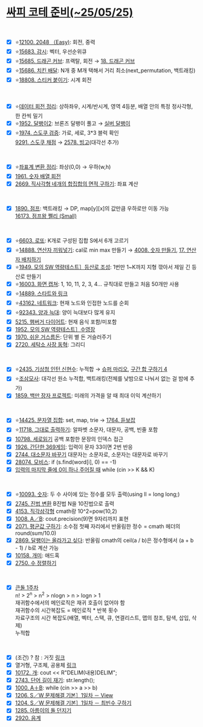 # [싸피 코테 준비(~25/05/25)](https://github.com/Jinsun-Lee/Algorithm-template/discussions/33)

<br>

- [x] ⭐[12100. 2048 （Easy)](https://github.com/Jinsun-Lee/Algorithm-template/discussions/38): 회전, 중력
- [x] ⭐[15683. 감시](https://github.com/Jinsun-Lee/Algorithm-template/discussions/35): 벡터, 우선순위큐
- [x] ⭐[15685. 드래곤 커브](https://github.com/Jinsun-Lee/private_algorithm/issues/107): 프랙탈, 회전 → [18. 드래곤 커브](https://github.com/Jinsun-Lee/private_algorithm/issues/107)
- [x] ⭐[15686. 치킨 배달](https://github.com/Jinsun-Lee/Algorithm-template/discussions/36): N개 중 M개 택해서 거리 최소(next_permutation, 백트래킹)
- [x] ⭐[18808. 스티커 붙이기](https://github.com/Jinsun-Lee/Algorithm-template/discussions/37#discussioncomment-13166314): 시계 회전
  
<br>

- [x] ⭐[데이터 회전 정리](https://github.com/Jinsun-Lee/Algorithm-template/discussions/33#discussioncomment-13059066): 상하좌우, 시계/반시계, 영역 4등분, 배열 안의 특정 정사각형, 한 칸씩 밀기
- [x] ⭐[1952. 달팽이2](https://github.com/Jinsun-Lee/Algorithm-template/discussions/33#discussioncomment-13059071): 브론즈 달팽이 풀고 → [실버 달팽이](https://github.com/Jinsun-Lee/Algorithm-template/tree/master/%EB%B0%B1%EC%A4%80/Silver/1913.%E2%80%85%EB%8B%AC%ED%8C%BD%EC%9D%B4)
- [x] ⭐[1974. 스도쿠 검증](https://github.com/Jinsun-Lee/Algorithm-template/discussions/33#discussioncomment-13100354): 가로, 세로, 3*3 블럭 확인  
[9291. 스도쿠 채점](https://www.acmicpc.net/problem/9291) → [2578. 빙고](https://www.acmicpc.net/problem/2578)(대각선 추가)

<br>

- [x] ⭐[좌표계 변환 정리](https://github.com/Jinsun-Lee/Algorithm-template/discussions/33#discussioncomment-13153410): 좌상(0,0) → 우하(w,h)
- [x] [1961. 숫자 배열 회전](https://github.com/Jinsun-Lee/Algorithm-template/discussions/33#discussioncomment-13127381)
- [x] [2669. 직사각형 네개의 합집합의 면적 구하기](https://github.com/Jinsun-Lee/Algorithm-template/tree/master/%EB%B0%B1%EC%A4%80/Silver/2669.%E2%80%85%EC%A7%81%EC%82%AC%EA%B0%81%ED%98%95%E2%80%85%EB%84%A4%EA%B0%9C%EC%9D%98%E2%80%85%ED%95%A9%EC%A7%91%ED%95%A9%EC%9D%98%E2%80%85%EB%A9%B4%EC%A0%81%E2%80%85%EA%B5%AC%ED%95%98%EA%B8%B0): 좌표 계산

<br>
 
- [x] [1890. 점프](https://github.com/Jinsun-Lee/Algorithm-template/discussions/33#discussioncomment-13203252): 백트래킹 → DP, map[y][x]의 값만큼 우하로만 이동 가능  
[16173. 점프왕 쩰리 (Small)](https://github.com/Jinsun-Lee/Algorithm-template/discussions/33#discussioncomment-13203252)

<br>

- [x] ⭐[6603. 로또](https://github.com/Jinsun-Lee/Algorithm-template/discussions/33#discussioncomment-13629203): K개로 구성된 집합 S에서 6개 고르기
- [x] ⭐[14888. 연산자 끼워넣기](https://github.com/Jinsun-Lee/private_algorithm/issues/101): cal로 min max 만들기 → [4008. 숫자 만들기](https://github.com/Jinsun-Lee/Algorithm-template/tree/master/SWEA/Unrated/4008.%E2%80%85%EF%BC%BB%EB%AA%A8%EC%9D%98%E2%80%85SW%E2%80%85%EC%97%AD%EB%9F%89%ED%85%8C%EC%8A%A4%ED%8A%B8%EF%BC%BD%E2%80%85%EC%88%AB%EC%9E%90%E2%80%85%EB%A7%8C%EB%93%A4%EA%B8%B0), [17. 연산자 배치하기](https://www.codetree.ai/ko/frequent-problems/problems/arrange-operator/description)
- [x] ⭐[1949. 모의 SW 역량테스트］등산로 조성](https://github.com/Jinsun-Lee/Algorithm-template/discussions/33#discussioncomment-13127377): 1번만 1~K까지 지형 깎아서 제일 긴 등산로 만들기
- [x] ⭐[16003. 화면 캡쳐](https://github.com/Jinsun-Lee/Algorithm-template/discussions/33#discussioncomment-13127373): 1, 10, 11, 2, 3, 4... 규칙대로 만들고 처음 50개만 사용
- [x] ⭐[14889. 스타트와 링크](https://github.com/Jinsun-Lee/Algorithm-template/tree/master/%EB%B0%B1%EC%A4%80/Silver/14889.%E2%80%85%EC%8A%A4%ED%83%80%ED%8A%B8%EC%99%80%E2%80%85%EB%A7%81%ED%81%AC)
- [x] ⭐[43162. 네트워크](https://github.com/Jinsun-Lee/Algorithm-template/tree/master/%ED%94%84%EB%A1%9C%EA%B7%B8%EB%9E%98%EB%A8%B8%EC%8A%A4/3/43162.%E2%80%85%EB%84%A4%ED%8A%B8%EC%9B%8C%ED%81%AC): 현재 노드와 인접한 노드를 순회
- [x] ⭐[92343. 양과 늑대](https://github.com/Jinsun-Lee/Algorithm-template/tree/master/%ED%94%84%EB%A1%9C%EA%B7%B8%EB%9E%98%EB%A8%B8%EC%8A%A4/3/92343.%E2%80%85%EC%96%91%EA%B3%BC%E2%80%85%EB%8A%91%EB%8C%80): 양이 늑대보다 많게 유지
- [x] [5215. 햄버거 다이어트](https://github.com/Jinsun-Lee/Algorithm-template/discussions/33#discussioncomment-13059103): 현재 음식 포함/미포함
- [x] [1952. 모의 SW 역량테스트］수영장](https://github.com/Jinsun-Lee/Algorithm-template/discussions/33#discussioncomment-13127631)
- [x] [1970. 쉬운 거스름돈](https://github.com/Jinsun-Lee/Algorithm-template/tree/master/SWEA/D2/1970.%E2%80%85%EC%89%AC%EC%9A%B4%E2%80%85%EA%B1%B0%EC%8A%A4%EB%A6%84%EB%8F%88): 단위 별 돈 거슬러주기
- [x] [2720. 세탁소 사장 동혁](https://github.com/Jinsun-Lee/Algorithm-template/tree/master/%EB%B0%B1%EC%A4%80/Bronze/2720.%E2%80%85%EC%84%B8%ED%83%81%EC%86%8C%E2%80%85%EC%82%AC%EC%9E%A5%E2%80%85%EB%8F%99%ED%98%81): 그리디

<br>

- [x] ⭐[2435. 기상청 인턴 신현수](https://github.com/Jinsun-Lee/Algorithm-template/discussions/33#discussioncomment-13127293): 누적합 → [슈퍼 마리오](https://github.com/Jinsun-Lee/Algorithm-template/discussions/33#discussioncomment-13127316), [구간 합 구하기 4](https://github.com/Jinsun-Lee/Algorithm-template/tree/master/%EB%B0%B1%EC%A4%80/Silver/11659.%E2%80%85%EA%B5%AC%EA%B0%84%E2%80%85%ED%95%A9%E2%80%85%EA%B5%AC%ED%95%98%EA%B8%B0%E2%80%854)
- [x] ⭐[조삼모사](https://github.com/Jinsun-Lee/private_algorithm/issues/99): 대각선 원소 누적합, 백트래킹(전체를 낮밤으로 나눠서 없는 걸 밤에 추가)
- [x] [1859. 백만 장자 프로젝트](https://github.com/Jinsun-Lee/Algorithm-template/discussions/33#discussioncomment-13059116): 미래의 가격을 알 때 최대 이익 계산하기

<br>

- [x] ⭐[14425. 문자열 집합](https://github.com/Jinsun-Lee/Algorithm-template/discussions/34): set, map, trie → [1764. 듣보잡](https://github.com/Jinsun-Lee/Algorithm-template/tree/master/%EB%B0%B1%EC%A4%80/Silver/1764.%E2%80%85%EB%93%A3%EB%B3%B4%EC%9E%A1)
- [x] ⭐[11718. 그대로 출력하기](https://github.com/Jinsun-Lee/Algorithm-template/discussions/33#discussioncomment-13100304): 알파벳 소문자, 대문자, 공백, 빈줄 포함
- [x] [10798. 세로읽기](https://github.com/Jinsun-Lee/Algorithm-template/discussions/33#discussioncomment-13155744) 공백 포함한 문장의 인덱스 접근
- [x] [1926. 간단한 369게임](https://github.com/Jinsun-Lee/Algorithm-template/discussions/33#discussioncomment-13127492): 입력이 문자 33이면 2번 반응
- [x] [2744. 대소문자 바꾸기](https://github.com/Jinsun-Lee/Algorithm-template/discussions/33#discussioncomment-13127484) 대문자는 소문자로, 소문자는 대문자로 바꾸기
- [x] [28074. 모비스](https://github.com/Jinsun-Lee/Algorithm-template/discussions/33#discussioncomment-13119152): if (s.find(word[i], 0) == -1)
- [x] [입력의 마지막 줄에 0이 하나 주어질 때](https://github.com/Jinsun-Lee/Algorithm-template/discussions/33#discussioncomment-13127479) while (cin >> K && K) 
    
<br>

- [x] ⭐[10093. 숫자](https://github.com/Jinsun-Lee/Algorithm-template/discussions/33#discussioncomment-13082316): 두 수 사이에 있는 정수를 모두 출력(using ll = long long;)
- [x] [2745. 진법 변환](https://github.com/Jinsun-Lee/Algorithm-template/discussions/33#discussioncomment-13244059) B진법 N을 10진법으로 출력
- [x] [4153. 직각삼각형](https://github.com/Jinsun-Lee/Algorithm-template/discussions/33#discussioncomment-13127443) cmath랑 10^2=pow(10,2)
- [x] [1008. A／B](https://github.com/Jinsun-Lee/Algorithm-template/discussions/33#discussioncomment-13127444): cout.precision(9)면 9자리까지 표현
- [x] [2071. 평균값 구하기](https://github.com/Jinsun-Lee/Algorithm-template/discussions/33#discussioncomment-13127445): 소수점 첫째 자리에서 반올림한 정수 = cmath 헤더의 round(sum/10.0) 
- [x] [2869. 달팽이는 올라가고 싶다](https://github.com/Jinsun-Lee/Algorithm-template/discussions/33#discussioncomment-13131759): 반올림 cmath의 ceil(a / b)은 정수형에서 (a + b - 1) / b로 계산 가능
- [x] [10158. 개미](https://github.com/Jinsun-Lee/Algorithm-template/discussions/33#discussioncomment-13127593): 애드혹
- [x] [2750. 수 정렬하기](https://github.com/Jinsun-Lee/Algorithm-template/tree/master/%EB%B0%B1%EC%A4%80/Bronze/2750.%E2%80%85%EC%88%98%E2%80%85%EC%A0%95%EB%A0%AC%ED%95%98%EA%B8%B0)

<br>

- [x] [큰돌 1주차](https://github.com/Jinsun-Lee/Algorithm-template/blob/master/study/3_bigstone/1_Basic.md)  
n! > 2<sup>n</sup> > n<sup>2</sup> > nlogn > n > logn > 1    
재귀함수에서의 메인로직은 재귀 호출이 없어야 함  
재귀함수의 시간복잡도 = 메인로직 * 반복 횟수  
자료구조의 시간 복잡도(배열, 벡터, 스택, 큐, 연결리스트, 맵의 참조, 탐색, 삽입, 삭제)   
누적합
      
<br>

- [x] (조건) ? 참 : 거짓 [링크](https://github.com/Jinsun-Lee/Algorithm-template/discussions/33#discussioncomment-13127285)
- [x] 열거형, 구조체, 공용체 [링크](https://github.com/Jinsun-Lee/Algorithm-template/discussions/33#discussioncomment-13127287)
- [x] [10172. 개](https://www.acmicpc.net/problem/10172): cout << R"DELIM(내용)DELIM";
- [x] [2743. 단어 길이 재기](https://www.acmicpc.net/problem/2743): str.length();
- [x] [1000. A＋B](https://github.com/Jinsun-Lee/Algorithm-template/blob/master/%EB%B0%B1%EC%A4%80/Bronze/1000.%E2%80%85A%EF%BC%8BB/A%EF%BC%8BB.cc): while (cin >> a >> b)
- [x] [1206. S／W 문제해결 기본］1일차 － View](https://github.com/Jinsun-Lee/Algorithm-template/tree/master/SWEA/D3/1206.%E2%80%85%EF%BC%BBS%EF%BC%8FW%E2%80%85%EB%AC%B8%EC%A0%9C%ED%95%B4%EA%B2%B0%E2%80%85%EA%B8%B0%EB%B3%B8%EF%BC%BD%E2%80%851%EC%9D%BC%EC%B0%A8%E2%80%85%EF%BC%8D%E2%80%85View)
- [x] [1204. S／W 문제해결 기본］1일차 － 최빈수 구하기](https://github.com/Jinsun-Lee/Algorithm-template/discussions/33#discussioncomment-13127414)
- [x] [1285. 아름이의 돌 던지기](https://github.com/Jinsun-Lee/Algorithm-template/tree/master/SWEA/D2/1285.%E2%80%85%EC%95%84%EB%A6%84%EC%9D%B4%EC%9D%98%E2%80%85%EB%8F%8C%E2%80%85%EB%8D%98%EC%A7%80%EA%B8%B0)
- [x] [2920. 음계](https://github.com/Jinsun-Lee/Algorithm-template/tree/master/%EB%B0%B1%EC%A4%80/Bronze/2920.%E2%80%85%EC%9D%8C%EA%B3%84)
